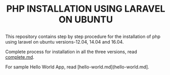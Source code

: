 # <p align="center"> PHP INSTALLATION USING LARAVEL ON UBUNTU</p>

This repository contains step by step procedure for the installation of php using laravel on ubuntu versions-12.04, 14.04 and 16.04.

Complete process for installation in all the three versions, read [complete.md](complete.md).

For sample Hello World App, read [hello-world.md](hello-world.md].






 
